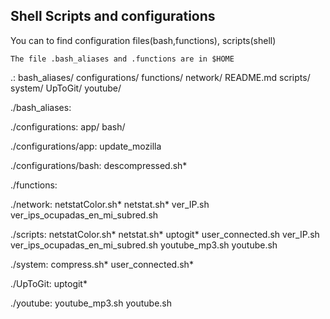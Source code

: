 ## Shell Scripts and configurations

 You can to find configuration files(bash,functions), scripts(shell) 


	The file .bash_aliases and .functions are in $HOME
.:
bash_aliases/
configurations/
functions/
network/
README.md
scripts/
system/
UpToGit/
youtube/

./bash_aliases:

./configurations:
app/
bash/

./configurations/app:
update_mozilla

./configurations/bash:
descompressed.sh*

./functions:

./network:
netstatColor.sh*
netstat.sh*
ver_IP.sh
ver_ips_ocupadas_en_mi_subred.sh

./scripts:
netstatColor.sh*
netstat.sh*
uptogit*
user_connected.sh
ver_IP.sh
ver_ips_ocupadas_en_mi_subred.sh
youtube_mp3.sh
youtube.sh

./system:
compress.sh*
user_connected.sh*

./UpToGit:
uptogit*

./youtube:
youtube_mp3.sh
youtube.sh
